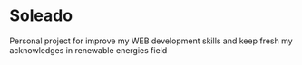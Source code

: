 # Soleado
Personal project for improve my WEB development skills and keep fresh my acknowledges in renewable energies field
